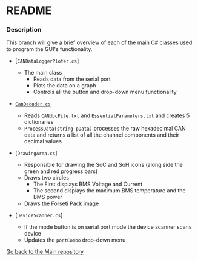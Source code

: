 # README #

### Description ###

This branch will give a brief overview of each of the main C# classes used to program the GUI's functionality.

- [`CANDataLoggerPloter.cs`]
	* The main class
		- Reads data from the serial port
		- Plots the data on a graph
		- Controls all the button and drop-down menu functionality
		
- [`CanDecoder.cs`](https://bitbucket.org/nyobolt/can_microcontroller_interface/src/91580f29a8e3aedceacb94ff7f07078a6634928b/?at=Can-Decoder)
	- Reads `CANdbcFile.txt` and `EssentialParameters.txt` and creates 5 dictionaries
	- `ProcessData(string pData)` processes the raw hexadecimal CAN data and returns a list of all the channel components and their decimal values
	
- [`DrawingArea.cs`]
	- Responsible for drawing the SoC and SoH icons (along side the green and red progress bars)
	- Draws two circles
		- The First displays BMS Voltage and Current
		- The second displays the maximum BMS temperature and the BMS power
	- Draws the Forseti Pack image
	
- [`DeviceScanner.cs`]
	- If the mode button is on serial port mode the device scanner scans device
	- Updates the `portCombo` drop-down menu
	

[Go back to the Main repository](https://bitbucket.org/nyobolt/can_microcontroller_interface/src/main/)
